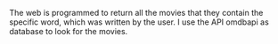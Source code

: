 The web is programmed to return all the movies that they contain the specific word, which was written by the user. I use the API omdbapi as database to look for the movies.